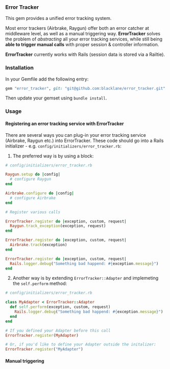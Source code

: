 ### Error Tracker

This gem provides a unified error tracking system.

Most error trackers (Airbrake, Raygun) offer both an error catcher at middleware level, as well as 
a manual triggering way. **ErrorTracker** solves the problem of *abstracting* all your error tracking
services, while still being **able to trigger manual calls** with proper session & controller information.

**ErrorTracker** currently works with Rails (session data is stored via a Railtie).

### Installation

In your Gemfile add the following entry:

```ruby
gem "error_tracker", git: "git@github.com:blacklane/error_tracker.git"
```

Then update your gemset using ``bundle install``.

### Usage

#### Registering an error tracking service with ErrorTracker

There are several ways you can plug-in your error tracking service (Airbrake, Raygun etc.) into ErrorTracker.
These code should go into a Rails initializer - e.g. ``config/initializers/error_tracker.rb``:

1. The preferred way is by using a block:

```ruby
# config/initializers/error_tracker.rb

Raygun.setup do |config|
  # configure Raygun
end

Airbrake.configure do |config|
  # configure Airbrake
end

# Register various calls

ErrorTracker.register do |exception, custom, request|
  Raygun.track_exception(exception, request)
end

ErrorTracker.register do |exception, custom, request|
  Airbrake.track(exception)
end

ErrorTracker.register do |exception, custom, request|
  Rails.logger.debug("Something bad happend: #{exception.message}")
end
```

2. Another way is by extending ``ErrorTracker::Adapter`` and implemeting the ``self.perform`` method:

```ruby
# config/initializers/error_tracker.rb

class MyAdapter < ErrorTracker::Adapter
  def self.perform(exception, custom, request)
    Rails.logger.debug("Something bad happend: #{exception.message}")
  end
end

# If you defined your Adapter before this call
ErrorTracker.register(MyAdapter)

# Or, if you'd like to define your Adapter outside the initalizer:
ErrorTracker.register("MyAdapter")
```

#### Manual triggering

